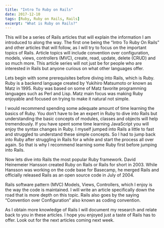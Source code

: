 ```yaml
---
title: "Intro To Ruby on Rails"
date: 2017-12-10
tags: [Ruby, Ruby on Rails, Rails]
excerpt: "What is Ruby on Rails?"
---
```


This will be a series of Rails articles that will explain the information I am introduced to along the way. The first one being the “Intro To Ruby On Rails” and other articles that will follow, as I will try to focus on the important topics of Rails. Article topics will include convention over configuration, models, views, controllers (MVC), create, read, update, delete (CRUD) and so much more. This article series will not just be for people who are interested in Rails but anyone curious on what other languages offer.

Lets begin with some prerequisites before diving into Rails, which is Ruby. Ruby is a backend language created by Yukihiro Matsumoto or known as Matz in 1995. Ruby was based on some of Matz favorite programming languages such as Perl and Lisp. Matz main focus was making Ruby enjoyable and focused on trying to make it natural not simple.

I would recommend spending some adequate amount of time learning the basics of Ruby. You don’t have to be an expert in Ruby to dive into Rails but understanding the basic concepts of modules, classes and objects will help tremendously. If you have spent some time learning JavaScript you will enjoy the syntax changes in Ruby. I myself jumped into Rails a little to fast and struggled to understand these simple concepts. So I had to jump back into Ruby after struggling in Rails for a while and start the process all over again. So that is why I recommend learning some Ruby first before jumping into Rails.

Now lets dive into Rails the most popular Ruby framework. David Heinemeier Hansson created Ruby on Rails or Rails for short in 2003. While Hansson was working on the code base for Basecamp, he merged Rails and officially released Rails as an open source code in July of 2004.

Rails software pattern (MVC) Models, Views, Controllers, which I enjoy is the way the code is maintained. I will write an article specifically down the road that is more depth on this topic. Rails also goes by the saying “Convention over Configuration” also known as coding convention.

As I obtain more knowledge of Rails I will document my research and relate back to you in these articles. I hope you enjoyed just a taste of Rails has to offer. Look out for the next articles coming next week.
